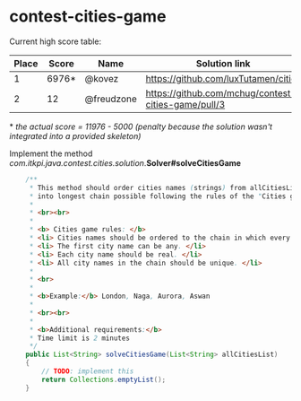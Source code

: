 # contest-cities-game

Current high score table:

Place | Score | Name | Solution link
--- | --- | --- | ---
1 | 6976* | @kovez | https://github.com/luxTutamen/cities
2 | 12 | @freudzone | https://github.com/mchug/contest-cities-game/pull/3 

\* _the actual score = 11976 - 5000 (penalty because the solution wasn't integrated into a provided skeleton)_

Implement the method *com.itkpi.java.contest.cities.solution*.**Solver#solveCitiesGame**

```java
    /**
     * This method should order cities names (strings) from allCitiesList argument
     * into longest chain possible following the rules of the "Cities game".
     *
     * <br><br>
     *
     * <b> Cities game rules: </b>
     * <li> Cities names should be ordered to the chain in which every next city name starting with the last letter of the previous city name. </li>
     * <li> The first city name can be any. </li>
     * <li> Each city name should be real. </li>
     * <li> All city names in the chain should be unique. </li>
     *
     * <br>
     *
     * <b>Example:</b> London, Naga, Aurora, Aswan
     *
     * <br><br>
     *
     * <b>Additional requirements:</b>
     * Time limit is 2 minutes
     */
    public List<String> solveCitiesGame(List<String> allCitiesList)
    {
        // TODO: implement this
        return Collections.emptyList();
    }
```
